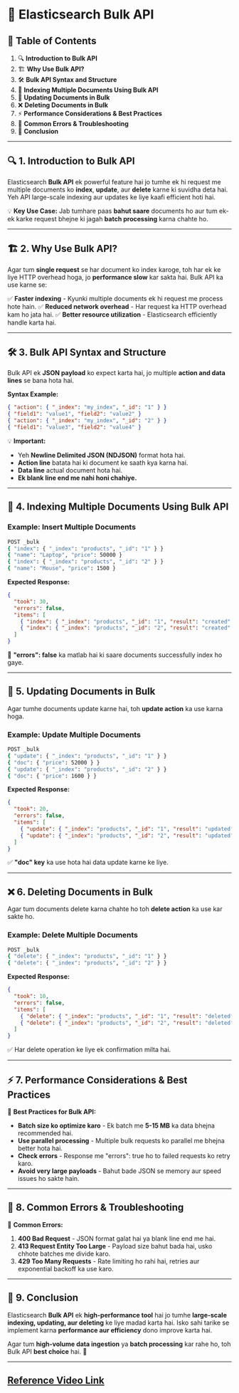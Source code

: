 # 📌 Elasticsearch Bulk API

## 📖 Table of Contents
1. 🔍 **Introduction to Bulk API**
2. 🏗 **Why Use Bulk API?**
3. 🛠 **Bulk API Syntax and Structure**
4. 📜 **Indexing Multiple Documents Using Bulk API**
5. 📝 **Updating Documents in Bulk**
6. ❌ **Deleting Documents in Bulk**
7. ⚡ **Performance Considerations & Best Practices**
8. 🛑 **Common Errors & Troubleshooting**
9. 🎯 **Conclusion**

---

## 🔍 1. Introduction to Bulk API
Elasticsearch **Bulk API** ek powerful feature hai jo tumhe ek hi request me multiple documents ko **index**, **update**, aur **delete** karne ki suvidha deta hai. Yeh API large-scale indexing aur updates ke liye kaafi efficient hoti hai.

💡 **Key Use Case:** Jab tumhare paas **bahut saare** documents ho aur tum ek-ek karke request bhejne ki jagah **batch processing** karna chahte ho.

---

## 🏗 2. Why Use Bulk API?
Agar tum **single request** se har document ko index karoge, toh har ek ke liye HTTP overhead hoga, jo **performance slow** kar sakta hai. Bulk API ka use karne se:

✅ **Faster indexing** - Kyunki multiple documents ek hi request me process hote hain.
✅ **Reduced network overhead** - Har request ka HTTP overhead kam ho jata hai.
✅ **Better resource utilization** - Elasticsearch efficiently handle karta hai.

---

## 🛠 3. Bulk API Syntax and Structure
Bulk API ek **JSON payload** ko expect karta hai, jo multiple **action and data lines** se bana hota hai.

**Syntax Example:**
```json
{ "action": { "_index": "my_index", "_id": "1" } }
{ "field1": "value1", "field2": "value2" }
{ "action": { "_index": "my_index", "_id": "2" } }
{ "field1": "value3", "field2": "value4" }
```

💡 **Important:**
- Yeh **Newline Delimited JSON (NDJSON)** format hota hai.
- **Action line** batata hai ki document ke saath kya karna hai.
- **Data line** actual document hota hai.
- **Ek blank line end me nahi honi chahiye.**

---

## 📜 4. Indexing Multiple Documents Using Bulk API

### **Example: Insert Multiple Documents**
```sh
POST _bulk
{ "index": { "_index": "products", "_id": "1" } }
{ "name": "Laptop", "price": 50000 }
{ "index": { "_index": "products", "_id": "2" } }
{ "name": "Mouse", "price": 1500 }
```

**Expected Response:**
```json
{
  "took": 30,
  "errors": false,
  "items": [
    { "index": { "_index": "products", "_id": "1", "result": "created" } },
    { "index": { "_index": "products", "_id": "2", "result": "created" } }
  ]
}
```

🔹 **"errors": false** ka matlab hai ki saare documents successfully index ho gaye.

---

## 📝 5. Updating Documents in Bulk

Agar tumhe documents update karne hai, toh **update action** ka use karna hoga.

### **Example: Update Multiple Documents**
```sh
POST _bulk
{ "update": { "_index": "products", "_id": "1" } }
{ "doc": { "price": 52000 } }
{ "update": { "_index": "products", "_id": "2" } }
{ "doc": { "price": 1600 } }
```

**Expected Response:**
```json
{
  "took": 20,
  "errors": false,
  "items": [
    { "update": { "_index": "products", "_id": "1", "result": "updated" } },
    { "update": { "_index": "products", "_id": "2", "result": "updated" } }
  ]
}
```

✅ **"doc" key** ka use hota hai data update karne ke liye.

---

## ❌ 6. Deleting Documents in Bulk
Agar tum documents delete karna chahte ho toh **delete action** ka use kar sakte ho.

### **Example: Delete Multiple Documents**
```sh
POST _bulk
{ "delete": { "_index": "products", "_id": "1" } }
{ "delete": { "_index": "products", "_id": "2" } }
```

**Expected Response:**
```json
{
  "took": 10,
  "errors": false,
  "items": [
    { "delete": { "_index": "products", "_id": "1", "result": "deleted" } },
    { "delete": { "_index": "products", "_id": "2", "result": "deleted" } }
  ]
}
```

✅ Har delete operation ke liye ek confirmation milta hai.

---

## ⚡ 7. Performance Considerations & Best Practices

🚀 **Best Practices for Bulk API:**
- **Batch size ko optimize karo** - Ek batch me **5-15 MB** ka data bhejna recommended hai.
- **Use parallel processing** - Multiple bulk requests ko parallel me bhejna better hota hai.
- **Check errors** - Response me "errors": true ho to failed requests ko retry karo.
- **Avoid very large payloads** - Bahut bade JSON se memory aur speed issues ho sakte hain.

---

## 🛑 8. Common Errors & Troubleshooting

🚨 **Common Errors:**
1. **400 Bad Request** - JSON format galat hai ya blank line end me hai.
2. **413 Request Entity Too Large** - Payload size bahut bada hai, usko chhote batches me divide karo.
3. **429 Too Many Requests** - Rate limiting ho rahi hai, retries aur exponential backoff ka use karo.

---

## 🎯 9. Conclusion
Elasticsearch **Bulk API** ek **high-performance tool** hai jo tumhe **large-scale indexing, updating, aur deleting** ke liye madad karta hai. Isko sahi tarike se implement karna **performance aur efficiency** dono improve karta hai.

Agar tum **high-volume data ingestion** ya **batch processing** kar rahe ho, toh Bulk API **best choice** hai. 🚀

---
[Reference Video Link](https://youtu.be/SKY_oYz6628?si=HjIM4-e6rIQFI0Dy)
---
